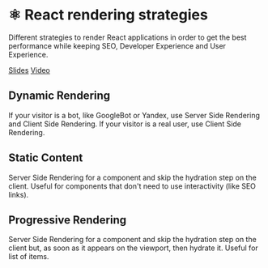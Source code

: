 # ⚛︎ React rendering strategies

Different strategies to render React applications in order to get the best performance while keeping SEO, Developer Experience and User Experience.

[Slides](https://slides.com/miguelangeldurangarcia/react-rendering-strategies#)
[Video](https://www.youtube.com/watch?v=v7ql02xHRtg&feature=youtu.be)

## Dynamic Rendering 
If your visitor is a bot, like GoogleBot or Yandex, use Server Side Rendering and Client Side Rendering.
If your visitor is a real user, use Client Side Rendering.

## Static Content
Server Side Rendering for a component and skip the hydration step on the client. Useful for components that don't need to use interactivity (like SEO links).

## Progressive Rendering
Server Side Rendering for a component and skip the hydration step on the client but, as soon as it appears on the viewport, then hydrate it. Useful for list of items.
